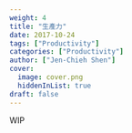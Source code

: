 ```yaml
---
weight: 4
title: "生產力"
date: 2017-10-24
tags: ["Productivity"]
categories: ["Productivity"]
author: ["Jen-Chieh Shen"]
cover:
  image: cover.png
  hiddenInList: true
draft: false
---
```


WIP
